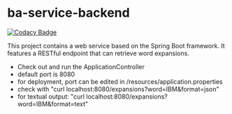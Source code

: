 # ba-service-backend
[![Codacy Badge](https://api.codacy.com/project/badge/Grade/cdd08acab3044766b0d89200af331169)](https://www.codacy.com/app/6hauptvo/ba-service-backend?utm_source=github.com&amp;utm_medium=referral&amp;utm_content=6hauptvo/ba-service-backend&amp;utm_campaign=Badge_Grade)

This project contains a web service based on the Spring Boot framework.
It features a RESTful endpoint that can retrieve word expansions.

- Check out and run the ApplicationController
- default port is 8080
- for deployment, port can be edited in /resources/application.properties
- check with "curl localhost:8080/expansions?word=IBM&format=json"
- for textual output: "curl localhost:8080/expansions?word=IBM&format=text"
